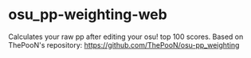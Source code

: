 # osu_pp-weighting-web
Calculates your raw pp after editing your osu! top 100 scores. Based on ThePooN's repository: https://github.com/ThePooN/osu-pp_weighting
